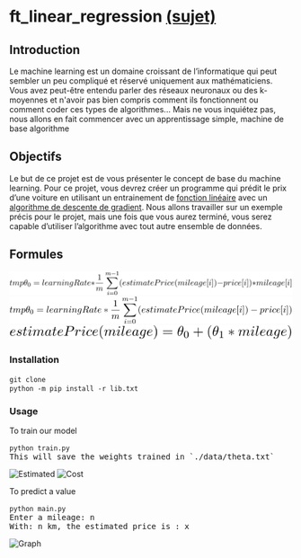# ft_linear_regression [(sujet)](https://cdn.intra.42.fr/pdf/pdf/3505/ft_linear_regression.fr.pdf)

## Introduction

Le machine learning est un domaine croissant de l’informatique qui peut sembler un peu compliqué et réservé uniquement aux mathématiciens. Vous avez peut-être entendu parler des réseaux neuronaux ou des k-moyennes et n'avoir pas bien compris comment ils fonctionnent ou comment coder ces types de
algorithmes...
Mais ne vous inquiétez pas, nous allons en fait commencer avec un apprentissage simple, machine de base algorithme

## Objectifs

Le but de ce projet est de vous présenter le concept de base du machine learning. Pour ce projet, vous devrez créer un programme qui prédit le prix d’une voiture en utilisant un entrainement de [fonction linéaire](https://fr.wikipedia.org/wiki/Fonction_lin%C3%A9aire_(analyse)) avec un [algorithme de descente de gradient](https://fr.wikipedia.org/wiki/Algorithme_du_gradient).
Nous allons travailler sur un exemple précis pour le projet, mais une fois que vous aurez terminé, vous serez capable d’utiliser l’algorithme avec tout autre ensemble de données.

## Formules

<img src="./images/F0.svg"/>
<img src="./images/F1.svg"/>
<img src="./images/F2.svg"/>

### Installation
<pre>
<code>git clone </code>
<code>python -m pip install -r lib.txt</code></pre> 

### Usage
To train our model
<pre><code>python train.py</code>
This will save the weights trained in `./data/theta.txt`
</pre>
![Estimated](https://github.com/ChokMania/ft_linear_regression/tree/master/images/Train_Epoch.png)
![Cost](https://github.com/ChokMania/ft_linear_regression/tree/master/images/Train_Learning.png)

To predict a value
<pre><code>python main.py</code>
Enter a mileage: n
With: n km, the estimated price is : x
</pre>
![Graph](https://github.com/ChokMania/ft_linear_regression/tree/master/images/Graph_Main.png)
